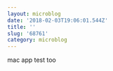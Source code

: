 ```yaml
---
layout: microblog
date: '2018-02-03T19:06:01.544Z'
title: ''
slug: '68761'
category: microblog
---
```

mac app test too
